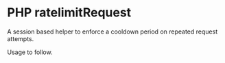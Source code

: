 PHP ratelimitRequest
====================

A session based helper to enforce a cooldown period on repeated request attempts.

Usage to follow.
